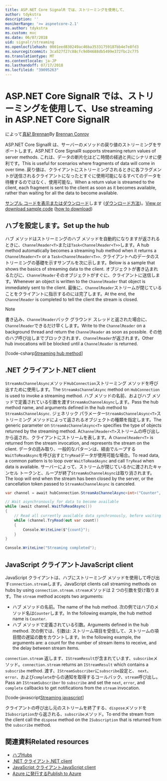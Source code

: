 ```yaml
---
title: ASP.NET Core SignalR では、ストリーミングを使用して、
author: tdykstra
description: ''
monikerRange: '>= aspnetcore-2.1'
ms.author: tdykstra
ms.custom: mvc
ms.date: 06/07/2018
uid: signalr/streaming
ms.openlocfilehash: 0001eed830249ac46ba35331759187bb4e7e8fd3
ms.sourcegitcommit: 3ca527f27c88cfc9d04688db5499e372fbc2c775
ms.translationtype: MT
ms.contentlocale: ja-JP
ms.lasthandoff: 07/17/2018
ms.locfileid: "39095263"
---
```

# <a name="use-streaming-in-aspnet-core-signalr"></a><span data-ttu-id="92ffe-102">ASP.NET Core SignalR では、ストリーミングを使用して、</span><span class="sxs-lookup"><span data-stu-id="92ffe-102">Use streaming in ASP.NET Core SignalR</span></span>

<span data-ttu-id="92ffe-103">によって[真紀 Brennan](https://github.com/BrennanConroy)</span><span class="sxs-lookup"><span data-stu-id="92ffe-103">By [Brennan Conroy](https://github.com/BrennanConroy)</span></span>

<span data-ttu-id="92ffe-104">ASP.NET Core SignalR は、サーバーのメソッドの戻り値のストリーミングをサポートします。</span><span class="sxs-lookup"><span data-stu-id="92ffe-104">ASP.NET Core SignalR supports streaming return values of server methods.</span></span> <span data-ttu-id="92ffe-105">これは、データの断片化はどこ時間の経過と共にシナリオに便利です。</span><span class="sxs-lookup"><span data-stu-id="92ffe-105">This is useful for scenarios where fragments of data will come in over time.</span></span> <span data-ttu-id="92ffe-106">戻り値は、クライアントにストリーミングされるときに各フラグメントが送信されるクライアントになったとすぐに使用可能になるすべてのデータを待機するのではなく、使用可能な。</span><span class="sxs-lookup"><span data-stu-id="92ffe-106">When a return value is streamed to the client, each fragment is sent to the client as soon as it becomes available, rather than waiting for all the data to become available.</span></span>

<span data-ttu-id="92ffe-107">[サンプル コードを表示またはダウンロード](https://github.com/aspnet/Docs/tree/live/aspnetcore/signalr/streaming/sample)します ([ダウンロード方法](xref:tutorials/index#how-to-download-a-sample))。</span><span class="sxs-lookup"><span data-stu-id="92ffe-107">[View or download sample code](https://github.com/aspnet/Docs/tree/live/aspnetcore/signalr/streaming/sample) ([how to download](xref:tutorials/index#how-to-download-a-sample))</span></span>

## <a name="set-up-the-hub"></a><span data-ttu-id="92ffe-108">ハブを設定します。</span><span class="sxs-lookup"><span data-stu-id="92ffe-108">Set up the hub</span></span>

<span data-ttu-id="92ffe-109">ハブ メソッドはストリーミングのハブ メソッドを自動的になりますが返されるときに、`ChannelReader<T>`または`Task<ChannelReader<T>>`します。</span><span class="sxs-lookup"><span data-stu-id="92ffe-109">A hub method automatically becomes a streaming hub method when it returns a `ChannelReader<T>` or a `Task<ChannelReader<T>>`.</span></span> <span data-ttu-id="92ffe-110">クライアントへのデータのストリーミングの基礎を示すサンプルを次に示します。</span><span class="sxs-lookup"><span data-stu-id="92ffe-110">Below is a sample that shows the basics of streaming data to the client.</span></span> <span data-ttu-id="92ffe-111">オブジェクトが書き込まれるたびに、`ChannelReader`そのオブジェクトがすぐに、クライアントに送信します。</span><span class="sxs-lookup"><span data-stu-id="92ffe-111">Whenever an object is written to the `ChannelReader` that object is immediately sent to the client.</span></span> <span data-ttu-id="92ffe-112">最後に、`ChannelReader`ストリームが閉じていることをクライアントに指示するのには完了します。</span><span class="sxs-lookup"><span data-stu-id="92ffe-112">At the end, the `ChannelReader` is completed to tell the client the stream is closed.</span></span>

> [!NOTE]
> <span data-ttu-id="92ffe-113">書き込み、`ChannelReader`バック グラウンド スレッドと返された場合に、`ChannelReader`できるだけ早くします。</span><span class="sxs-lookup"><span data-stu-id="92ffe-113">Write to the `ChannelReader` on a background thread and return the `ChannelReader` as soon as possible.</span></span> <span data-ttu-id="92ffe-114">その他のハブ呼び出しまでブロックされます、`ChannelReader`が返されます。</span><span class="sxs-lookup"><span data-stu-id="92ffe-114">Other hub invocations will be blocked until a `ChannelReader` is returned.</span></span>

[!code-csharp[Streaming hub method](streaming/sample/Hubs/StreamHub.cs?range=10-34)]

## <a name="net-client"></a><span data-ttu-id="92ffe-115">.NET クライアント</span><span class="sxs-lookup"><span data-stu-id="92ffe-115">.NET client</span></span>

<span data-ttu-id="92ffe-116">`StreamAsChannelAsync`メソッド`HubConnection`ストリーミング メソッドを呼び出すために使用します。</span><span class="sxs-lookup"><span data-stu-id="92ffe-116">The `StreamAsChannelAsync` method on `HubConnection` is used to invoke a streaming method.</span></span> <span data-ttu-id="92ffe-117">ハブ メソッドの名前、およびハブ メソッドで定義されている引数を渡す`StreamAsChannelAsync`します。</span><span class="sxs-lookup"><span data-stu-id="92ffe-117">Pass the hub method name, and arguments defined in the hub method to `StreamAsChannelAsync`.</span></span> <span data-ttu-id="92ffe-118">ジェネリック パラメーター`StreamAsChannelAsync<T>`ストリーミング メソッドによって返されるオブジェクトの種類を指定します。</span><span class="sxs-lookup"><span data-stu-id="92ffe-118">The generic parameter on `StreamAsChannelAsync<T>` specifies the type of objects returned by the streaming method.</span></span> <span data-ttu-id="92ffe-119">A`ChannelReader<T>`ストリームの呼び出しから返され、クライアントにストリームを表します。</span><span class="sxs-lookup"><span data-stu-id="92ffe-119">A `ChannelReader<T>` is returned from the stream invocation, and represents the stream on the client.</span></span> <span data-ttu-id="92ffe-120">データの読み取り、一般的なパターンは、経由でループする`WaitToReadAsync`を呼び出すと`TryRead`データが使用可能な場合。</span><span class="sxs-lookup"><span data-stu-id="92ffe-120">To read data, a common pattern is to loop over `WaitToReadAsync` and call `TryRead` when data is available.</span></span> <span data-ttu-id="92ffe-121">サーバーによって、ストリームが閉じているかに渡されたキャンセル トークンと、ループが終了`StreamAsChannelAsync`は取り消されます。</span><span class="sxs-lookup"><span data-stu-id="92ffe-121">The loop will end when the stream has been closed by the server, or the cancellation token passed to `StreamAsChannelAsync` is canceled.</span></span>

```csharp
var channel = await hubConnection.StreamAsChannelAsync<int>("Counter", 10, 500, CancellationToken.None);

// Wait asynchronously for data to become available
while (await channel.WaitToReadAsync())
{
    // Read all currently available data synchronously, before waiting for more data
    while (channel.TryRead(out var count))
    {
        Console.WriteLine($"{count}");
    }
}

Console.WriteLine("Streaming completed");
```

## <a name="javascript-client"></a><span data-ttu-id="92ffe-122">JavaScript クライアント</span><span class="sxs-lookup"><span data-stu-id="92ffe-122">JavaScript client</span></span>

<span data-ttu-id="92ffe-123">JavaScript クライアントは、ハブにストリーミング メソッドを使用して呼び出す`connection.stream`します。</span><span class="sxs-lookup"><span data-stu-id="92ffe-123">JavaScript clients call streaming methods on hubs by using `connection.stream`.</span></span> <span data-ttu-id="92ffe-124">`stream`メソッドは 2 つの引数を受け取ります。</span><span class="sxs-lookup"><span data-stu-id="92ffe-124">The `stream` method accepts two arguments:</span></span>

* <span data-ttu-id="92ffe-125">ハブ メソッドの名前。</span><span class="sxs-lookup"><span data-stu-id="92ffe-125">The name of the hub method.</span></span> <span data-ttu-id="92ffe-126">次の例ではハブのメソッド名は`Counter`します。</span><span class="sxs-lookup"><span data-stu-id="92ffe-126">In the following example, the hub method name is `Counter`.</span></span>
* <span data-ttu-id="92ffe-127">ハブ メソッドで定義されている引数。</span><span class="sxs-lookup"><span data-stu-id="92ffe-127">Arguments defined in the hub method.</span></span> <span data-ttu-id="92ffe-128">次の例では、引数は: ストリーム項目を受信して、ストリームの項目間の遅延の数をカウントします。</span><span class="sxs-lookup"><span data-stu-id="92ffe-128">In the following example, the arguments are: a count for the number of stream items to receive, and the delay between stream items.</span></span>

<span data-ttu-id="92ffe-129">`connection.stream` 返します、`IStreamResult`が含まれています、`subscribe`メソッド。</span><span class="sxs-lookup"><span data-stu-id="92ffe-129">`connection.stream` returns an `IStreamResult` which contains a `subscribe` method.</span></span> <span data-ttu-id="92ffe-130">渡す、`IStreamSubscriber`に`subscribe`設定と、 `next`、 `error`、および`complete`からの通知を取得するコールバック、`stream`呼び出し。</span><span class="sxs-lookup"><span data-stu-id="92ffe-130">Pass an `IStreamSubscriber` to `subscribe` and set the `next`, `error`, and `complete` callbacks to get notifications from the `stream` invocation.</span></span>

[!code-javascript[Streaming javascript](streaming/sample/wwwroot/js/stream.js?range=19-36)]

<span data-ttu-id="92ffe-131">クライアントの呼び出し元のストリームを終了する、`dispose`メソッドを`ISubscription`から返される、`subscribe`メソッド。</span><span class="sxs-lookup"><span data-stu-id="92ffe-131">To end the stream from the client call the `dispose` method on the `ISubscription` that is returned from the `subscribe` method.</span></span>

## <a name="related-resources"></a><span data-ttu-id="92ffe-132">関連資料</span><span class="sxs-lookup"><span data-stu-id="92ffe-132">Related resources</span></span>

* [<span data-ttu-id="92ffe-133">ハブ</span><span class="sxs-lookup"><span data-stu-id="92ffe-133">Hubs</span></span>](xref:signalr/hubs)
* [<span data-ttu-id="92ffe-134">.NET クライアント</span><span class="sxs-lookup"><span data-stu-id="92ffe-134">.NET client</span></span>](xref:signalr/dotnet-client)
* [<span data-ttu-id="92ffe-135">JavaScript クライアント</span><span class="sxs-lookup"><span data-stu-id="92ffe-135">JavaScript client</span></span>](xref:signalr/javascript-client)
* [<span data-ttu-id="92ffe-136">Azure に発行する</span><span class="sxs-lookup"><span data-stu-id="92ffe-136">Publish to Azure</span></span>](xref:signalr/publish-to-azure-web-app)
